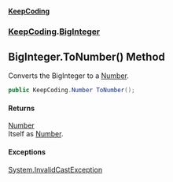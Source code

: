 #### [KeepCoding](index.md 'index')
### [KeepCoding](KeepCoding.md 'KeepCoding').[BigInteger](BigInteger.md 'KeepCoding.BigInteger')
## BigInteger.ToNumber() Method
Converts the BigInteger to a [Number](Number.md 'KeepCoding.Number').  
```csharp
public KeepCoding.Number ToNumber();
```
#### Returns
[Number](Number.md 'KeepCoding.Number')  
Itself as [Number](Number.md 'KeepCoding.Number').
#### Exceptions
[System.InvalidCastException](https://docs.microsoft.com/en-us/dotnet/api/System.InvalidCastException 'System.InvalidCastException')  
